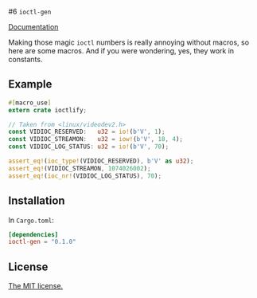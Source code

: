 #6 `ioctl-gen`

[Documentation](https://docs.rs/ioctl-gen)

Making those magic `ioctl` numbers is really annoying without macros, so here are some macros. And if you were wondering, yes, they work in constants.

## Example

```rs
#[macro_use]
extern crate ioctlify;

// Taken from <linux/videodev2.h>
const VIDIOC_RESERVED:   u32 = io!(b'V', 1);
const VIDIOC_STREAMON:   u32 = iow!(b'V', 18, 4);
const VIDIOC_LOG_STATUS: u32 = io!(b'V', 70);

assert_eq!(ioc_type!(VIDIOC_RESERVED), b'V' as u32);
assert_eq!(VIDIOC_STREAMON, 1074026002);
assert_eq!(ioc_nr!(VIDIOC_LOG_STATUS), 70);
```

## Installation

In `Cargo.toml`:

```toml
[dependencies]
ioctl-gen = "0.1.0"
```

## License

[The MIT license.](LICENSE.md)

